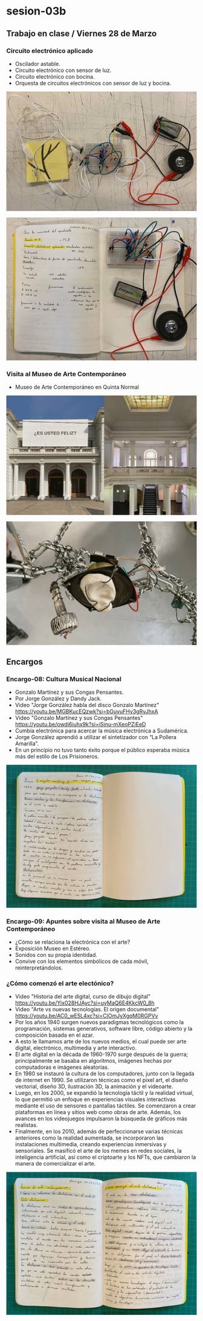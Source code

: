 # sesion-03b

## Trabajo en clase / Viernes 28 de Marzo

### Circuito electrónico aplicado

- Oscilador astable.
- Circuito electrónico con sensor de luz.
- Circuito electrónico con bocina.
- Orquesta de circuitos electrónicos con sensor de luz y bocina.

![Foto](./archivos/tme-sesion03b-foto17.jpeg)

![Foto](./archivos/tme-sesion03b-foto18.jpeg)

### Visita al  Museo de Arte Contemporáneo

- Museo de Arte Contemporáneo en Quinta Normal

![Foto](./archivos/tme-sesion03b-foto19.jpeg)

![Foto](./archivos/tme-sesion03b-foto20.jpeg)

## Encargos

### Encargo-08: Cultura Musical Nacional

- Gonzalo Martínez y sus Congas Pensantes.
- Por Jorge González y Dandy Jack.
- Video "Jorge González habla del disco Gonzalo Martínez" <https://youtu.be/MGBKucEQzwk?si=bGuyuFHy3gRyJhxA>
- Video "Gonzalo Martínez y sus Congas Pensantes" <https://youtu.be/owdi6iuhx9k?si=iSjnu-mXeoPZjEeD>
- Cumbia electrónica para acercar la música electrónica a Sudamérica.
- Jorge González aprendió a utilizar el sintetizador con “La Pollera Amarilla”.
- En un principio no tuvo tanto éxito porque el público esperaba música más del estilo de Los Prisioneros.

![Foto](./archivos/tme-sesion03b-foto23.jpeg)

### Encargo-09: Apuntes sobre visita al Museo de Arte Contemporáneo

- ¿Cómo se relaciona la electrónica con el arte?
- Exposición Museo en Estéreo.
- Sonidos con su propia identidad.
- Convive con los elementos simbólicos de cada móvil, reinterpretándolos.

### ¿Cómo comenzó el arte electónico?

- Video "Historia del arte digital, curso de dibujo digital" <https://youtu.be/Yix028HJAyc?si=uyMaQ6E4KkcW0_8h>
- Video "Arte vs nuevas tecnologías. El origen documental" <https://youtu.be/AC0_wE5L4xc?si=ClOmJyXgqM0RGPVv>
- Por los años 1940 surgen nuevos paradigmas tecnológicos como la programación, sistemas generativos, software libre, código abierto y la composición basada en el azar.
- A esto le llamamos arte de los nuevos medios, el cual puede ser arte digital, electrónico, multimedia y arte interactivo.
- El arte digital en la década de 1960-1970 surge después de la guerra; principalmente se basaba en algoritmos, imágenes hechas por computadoras e imágenes aleatorias.
- En 1980 se instauró la cultura de los computadores, junto con la llegada de internet en 1990. Se utilizaron técnicas como el pixel art, el diseño vectorial, diseño 3D, ilustración 3D, la animación y el videoarte.
- Luego, en los 2000, se expandió la tecnología táctil y la realidad virtual, lo que permitió un enfoque en experiencias visuales interactivas mediante el uso de sensores o pantallas táctiles. Se comenzaron a crear plataformas en línea y sitios web como obras de arte. Además, los avances en los videojuegos impulsaron la búsqueda de gráficos más realistas.
- Finalmente, en los 2010, además de perfeccionarse varias técnicas anteriores como la realidad aumentada, se incorporaron las instalaciones multimedia, creando experiencias inmersivas y sensoriales. Se masificó el arte de los memes en redes sociales, la inteligencia artificial, así como el criptoarte y los NFTs, que cambiaron la manera de comercializar el arte.

![Foto](./archivos/tme-sesion03b-foto22.jpeg)
